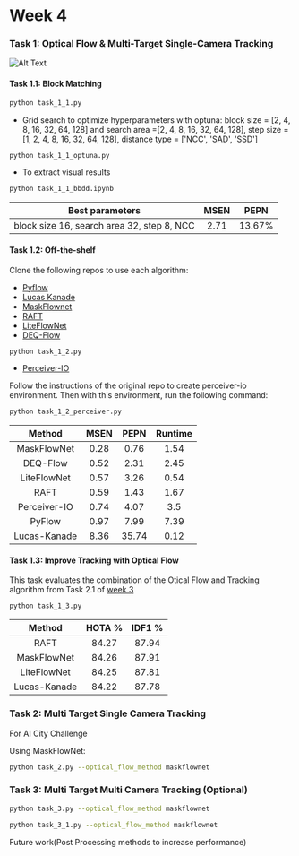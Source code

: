 # Week 4

### Task 1: Optical Flow & Multi-Target Single-Camera Tracking

![Alt Text](path/to/gif/file.gif)

#### Task 1.1: Block Matching
```bash
python task_1_1.py
```

+ Grid search to optimize hyperparameters with optuna: block size = [2, 4, 8, 16, 32, 64, 128] and search
  area =[2, 4, 8, 16, 32, 64, 128], step size = [1, 2, 4, 8, 16, 32, 64, 128], distance type = ['NCC', 'SAD', 'SSD']

```bash
python task_1_1_optuna.py
```

+ To extract visual results
```bash
python task_1_1_bbdd.ipynb
```


|         Best parameters                   | MSEN | PEPN  | 
|:-----------------------------------------:|:----:|:-----:|
|block size 16, search area 32, step 8, NCC | 2.71 | 13.67%|   


#### Task 1.2: Off-the-shelf

Clone the following repos to use each algorithm:

+ [Pyflow](https://github.com/pathak22/pyflow)
+ [Lucas Kanade](https://docs.opencv.org/3.3.1/dc/d6b/group__video__track.html#ga473e4b886d0bcc6b65831eb88ed93323)
+ [MaskFlownet](https://github.com/microsoft/MaskFlownet)
+ [RAFT](https://github.com/princeton-vl/RAFT)
+ [LiteFlowNet](https://github.com/sniklaus/pytorch-liteflownet)
+ [DEQ-Flow](https://github.com/locuslab/deq-flow)

```bash
python task_1_2.py
```

+ [Perceiver-IO](https://github.com/krasserm/perceiver-io.git)

Follow the instructions of the original repo to create perceiver-io environment. Then with this environment, run the
following command:

```bash
python task_1_2_perceiver.py
```

|    Method    | MSEN | PEPN  | Runtime |
|:------------:|:----:|:-----:|:-------:|
| MaskFlowNet  | 0.28 | 0.76  |  1.54   |
|   DEQ-Flow   | 0.52 | 2.31  |  2.45   |
| LiteFlowNet  | 0.57 | 3.26  |  0.54   |
|     RAFT     | 0.59 | 1.43  |  1.67   |
| Perceiver-IO | 0.74 | 4.07  |   3.5   |
|    PyFlow    | 0.97 | 7.99  |  7.39   |
| Lucas-Kanade | 8.36 | 35.74 |  0.12   |

#### Task 1.3: Improve Tracking with Optical Flow

This task evaluates the combination of the Otical Flow and Tracking algorithm from Task 2.1
of [week 3](https://github.com/mcv-m6-video/mcv-m6-2023-team6/blob/main/week3/task2_1.py)

```bash
python task_1_3.py
```

|    Method    | HOTA % | IDF1 % |
|:------------:|:------:|:------:|
|     RAFT     | 84.27  | 87.94  |
| MaskFlowNet  | 84.26  | 87.91  |   
| LiteFlowNet  | 84.25  | 87.81  |   
| Lucas-Kanade | 84.22  | 87.78  |   

### Task 2: Multi Target Single Camera Tracking

For AI City Challenge

Using MaskFlowNet:

```bash
python task_2.py --optical_flow_method maskflownet
```

### Task 3: Multi Target Multi Camera Tracking (Optional)
```bash
python task_3.py --optical_flow_method maskflownet
```
```bash
python task_3_1.py --optical_flow_method maskflownet
```

Future work(Post Processing methods to increase performance)


